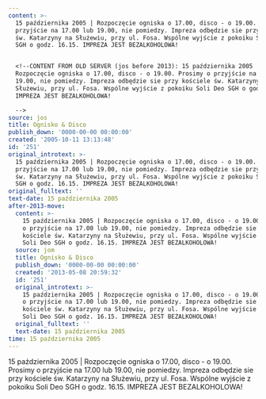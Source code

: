 ```yaml
---
content: >-
  15 października 2005 | Rozpoczęcie ogniska o 17.00, disco - o 19.00. Prosimy o
  przyjście na 17.00 lub 19.00, nie pomiedzy. Impreza odbędzie sie przy kościele
  św. Katarzyny na Służewiu, przy ul. Fosa. Wspólne wyjście z pokoiku Soli Deo
  SGH o godz. 16.15. IMPREZA JEST BEZALKOHOLOWA!


  <!--CONTENT FROM OLD SERVER (jos before 2013): 15 października 2005 |
  Rozpoczęcie ogniska o 17.00, disco - o 19.00. Prosimy o przyjście na 17.00 lub
  19.00, nie pomiedzy. Impreza odbędzie sie przy kościele św. Katarzyny na
  Służewiu, przy ul. Fosa. Wspólne wyjście z pokoiku Soli Deo SGH o godz. 16.15.
  IMPREZA JEST BEZALKOHOLOWA!

  -->
source: jos
title: Ognisko & Disco
publish_down: '0000-00-00 00:00:00'
created: '2005-10-11 13:13:48'
id: '251'
original_introtext: >-
  15 października 2005 | Rozpoczęcie ogniska o 17.00, disco - o 19.00. Prosimy o
  przyjście na 17.00 lub 19.00, nie pomiedzy. Impreza odbędzie sie przy kościele
  św. Katarzyny na Służewiu, przy ul. Fosa. Wspólne wyjście z pokoiku Soli Deo
  SGH o godz. 16.15. IMPREZA JEST BEZALKOHOLOWA!
original_fulltext: ''
text-date: 15 października 2005
after-2013-move:
  content: >-
    15 października 2005 | Rozpoczęcie ogniska o 17.00, disco - o 19.00. Prosimy
    o przyjście na 17.00 lub 19.00, nie pomiedzy. Impreza odbędzie sie przy
    kościele św. Katarzyny na Służewiu, przy ul. Fosa. Wspólne wyjście z pokoiku
    Soli Deo SGH o godz. 16.15. IMPREZA JEST BEZALKOHOLOWA!
  source: jom
  title: Ognisko & Disco
  publish_down: '0000-00-00 00:00:00'
  created: '2013-05-08 20:59:32'
  id: '251'
  original_introtext: >-
    15 października 2005 | Rozpoczęcie ogniska o 17.00, disco - o 19.00. Prosimy
    o przyjście na 17.00 lub 19.00, nie pomiedzy. Impreza odbędzie sie przy
    kościele św. Katarzyny na Służewiu, przy ul. Fosa. Wspólne wyjście z pokoiku
    Soli Deo SGH o godz. 16.15. IMPREZA JEST BEZALKOHOLOWA!
  original_fulltext: ''
  text-date: 15 października 2005
time: 15 października 2005
---
```

15 października 2005 | Rozpoczęcie ogniska o 17.00, disco - o 19.00. Prosimy o przyjście na 17.00 lub 19.00, nie pomiedzy. Impreza odbędzie sie przy kościele św. Katarzyny na Służewiu, przy ul. Fosa. Wspólne wyjście z pokoiku Soli Deo SGH o godz. 16.15. IMPREZA JEST BEZALKOHOLOWA!

<!--CONTENT FROM OLD SERVER (jos before 2013): 15 października 2005 | Rozpoczęcie ogniska o 17.00, disco - o 19.00. Prosimy o przyjście na 17.00 lub 19.00, nie pomiedzy. Impreza odbędzie sie przy kościele św. Katarzyny na Służewiu, przy ul. Fosa. Wspólne wyjście z pokoiku Soli Deo SGH o godz. 16.15. IMPREZA JEST BEZALKOHOLOWA!
-->

<!--{{json:{"created_date":"2005-10-11 13:13:48","publish_down":"0000-00-00 00:00:00","id":"251"}}}-->